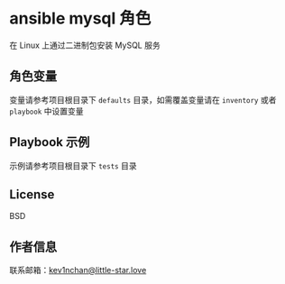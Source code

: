 ansible mysql 角色
=========

在 Linux 上通过二进制包安装 MySQL 服务

角色变量
--------------

变量请参考项目根目录下 `defaults` 目录，如需覆盖变量请在 `inventory` 或者 `playbook` 中设置变量

Playbook 示例
----------------

示例请参考项目根目录下 `tests` 目录

License
-------

BSD

作者信息
------------------

联系邮箱：<a href="mailto:kev1nchan@little-star.love">kev1nchan@little-star.love</a>
